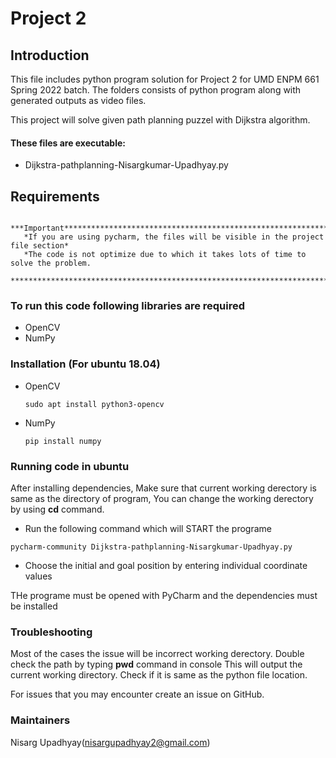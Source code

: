 # Project 2 

## Introduction 
This file includes python program solution for Project 2 for
UMD ENPM 661 Spring 2022 batch. The folders consists of python
program along with generated outputs as video files.
  
This project will solve given path planning puzzel with Dijkstra algorithm.

	
#### These files are executable:
  * Dijkstra-pathplanning-Nisargkumar-Upadhyay.py

## Requirements
       ***Important*********************************************************************
       *If you are using pycharm, the files will be visible in the project file section*
       *The code is not optimize due to which it takes lots of time to solve the problem.
       *********************************************************************************
       
### To run this code following libraries are required

* OpenCV
* NumPy


### Installation (For ubuntu 18.04)
* OpenCV
  ````
  sudo apt install python3-opencv
  ````
* NumPy
  ````
  pip install numpy
  ````

	
### Running code in ubuntu
After installing dependencies, 
Make sure that current working derectory is same as the directory of program,
You can change the working derectory by using **cd** command.

* Run the following command which will START the programe
````
pycharm-community Dijkstra-pathplanning-Nisargkumar-Upadhyay.py
````
* Choose the initial and goal position by entering  individual coordinate values


THe programe must be opened with PyCharm and the dependencies must be installed

### Troubleshooting ###
Most of the cases the issue will be incorrect working derectory.
Double check the path by typing **pwd** command in console
This will output the current working directory.
Check if it is same as the python file location.

For issues that you may encounter create an issue on GitHub.
  
### Maintainers ###
Nisarg Upadhyay(nisargupadhyay2@gmail.com)